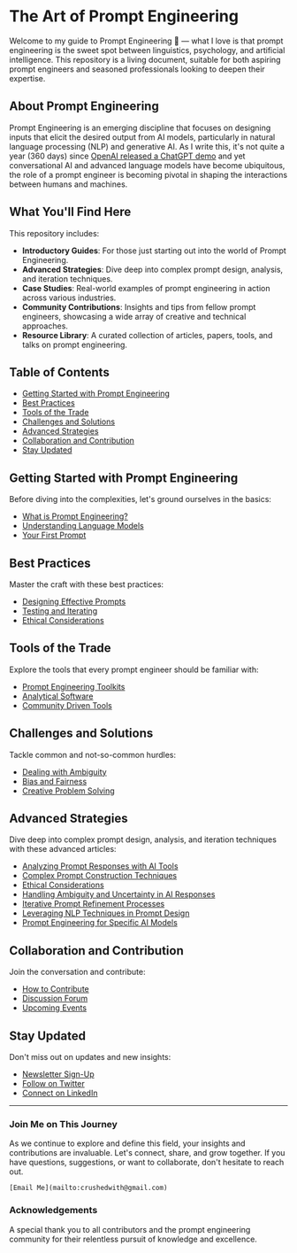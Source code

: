 # The Art of Prompt Engineering

Welcome to my guide to Prompt Engineering 👋 — what I love is that prompt engineering is the sweet spot between linguistics, psychology, and artificial intelligence. This repository is a living document, suitable for both aspiring prompt engineers and seasoned professionals looking to deepen their expertise.

## About Prompt Engineering

Prompt Engineering is an emerging discipline that focuses on designing inputs that elicit the desired output from AI models, particularly in natural language processing (NLP) and generative AI. As I write this, it's not quite a year (360 days) since [OpenAI released a ChatGPT demo](https://www.forbes.com/sites/bernardmarr/2023/05/19/a-short-history-of-chatgpt-how-we-got-to-where-we-are-today/?sh=3f683769674f) and yet conversational AI and advanced language models have become ubiquitous, the role of a prompt engineer is becoming pivotal in shaping the interactions between humans and machines.

## What You'll Find Here

This repository includes:

- **Introductory Guides**: For those just starting out into the world of Prompt Engineering.
- **Advanced Strategies**: Dive deep into complex prompt design, analysis, and iteration techniques.
- **Case Studies**: Real-world examples of prompt engineering in action across various industries.
- **Community Contributions**: Insights and tips from fellow prompt engineers, showcasing a wide array of creative and technical approaches.
- **Resource Library**: A curated collection of articles, papers, tools, and talks on prompt engineering.

## Table of Contents

- [Getting Started with Prompt Engineering](#getting-started-with-prompt-engineering)
- [Best Practices](#best-practices)
- [Tools of the Trade](#tools-of-the-trade)
- [Challenges and Solutions](#challenges-and-solutions)
- [Advanced Strategies](#advanced-strategies)
- [Collaboration and Contribution](#collaboration-and-contribution)
- [Stay Updated](#stay-updated)

## Getting Started with Prompt Engineering

Before diving into the complexities, let's ground ourselves in the basics:

- [What is Prompt Engineering?](Getting-Started/What-is-Prompt-Engineering.md)
- [Understanding Language Models](Getting-Started/Understanding-Language-Models.md)
- [Your First Prompt](Getting-Started/Your-First-Prompt.md)

## Best Practices

Master the craft with these best practices:

- [Designing Effective Prompts](Best-Practices/Designing-Effective-Prompts.md)
- [Testing and Iterating](Best-Practices/Testing-and-Iterating.md)
- [Ethical Considerations](Best-Practices/Ethical-Considerations.md)

## Tools of the Trade

Explore the tools that every prompt engineer should be familiar with:

- [Prompt Engineering Toolkits](Tools/Toolkits.md)
- [Analytical Software](Tools/Analytical-Software.md)
- [Community Driven Tools](Tools/Community-Driven-Tools.md)

## Challenges and Solutions

Tackle common and not-so-common hurdles:

- [Dealing with Ambiguity](Challenges/Dealing-with-Ambiguity.md)
- [Bias and Fairness](Challenges/Bias-and-Fairness.md)
- [Creative Problem Solving](Challenges/Creative-Problem-Solving.md)

## Advanced Strategies

Dive deep into complex prompt design, analysis, and iteration techniques with these advanced articles:

- [Analyzing Prompt Responses with AI Tools](Advanced-Strategies/Analysing-Prompt-Responses-with-AI-Tools.md)
- [Complex Prompt Construction Techniques](Advanced-Strategies/Complex-Prompt-Construction-Techniques.md)
- [Ethical Considerations](Advanced-Strategies/Ethical-Considerations.md)
- [Handling Ambiguity and Uncertainty in AI Responses](Advanced-Strategies/Handling-Ambiguity-and-Uncertainty-in-AI-Responses.md)
- [Iterative Prompt Refinement Processes](Advanced-Strategies/Iterative-Prompt-Refinement-Processes.md)
- [Leveraging NLP Techniques in Prompt Design](Advanced-Strategies/Leveraging-NLP-Techniques-in-Prompt-Design.md)
- [Prompt Engineering for Specific AI Models](Advanced-Strategies/Prompt-Engineering-for-Specific-AI-Models.md)

## Collaboration and Contribution

Join the conversation and contribute:

- [How to Contribute](Collaboration/How-to-Contribute.md)
- [Discussion Forum](https://github.com/YourUsername/prompt-engineering/discussions)
- [Upcoming Events](Collaboration/Upcoming-Events.md)

## Stay Updated

Don't miss out on updates and new insights:

- [Newsletter Sign-Up](#newsletter-sign-up)
- [Follow on Twitter](https://twitter.com/YourTwitterHandle)
- [Connect on LinkedIn](https://www.linkedin.com/in/sarahrobertsco)

---

### Join Me on This Journey

As we continue to explore and define this field, your insights and contributions are invaluable. Let's connect, share, and grow together. If you have questions, suggestions, or want to collaborate, don't hesitate to reach out.

`[Email Me](mailto:crushedwith@gmail.com)`

### Acknowledgements

A special thank you to all contributors and the prompt engineering community for their relentless pursuit of knowledge and excellence.
